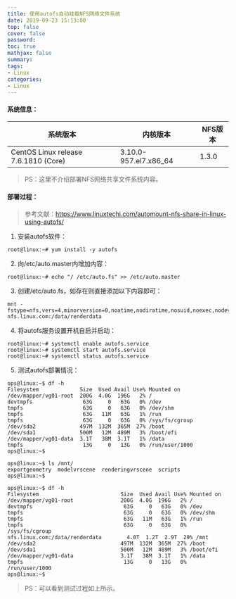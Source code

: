 ```yaml
---
title: 使用autofs自动挂载NFS网络文件系统
date: 2019-09-23 15:13:00
top: false
cover: false
password:
toc: true
mathjax: false
summary:
tags:
- Linux
categories:
- Linux
---
```


#### 系统信息：

系统版本 | 内核版本 | NFS版本
---|---|---
CentOS Linux release 7.6.1810 (Core) | 3.10.0-957.el7.x86_64 | 1.3.0

> PS：这里不介绍部署NFS网络共享文件系统内容。

#### 部署过程：

> 参考文献：https://www.linuxtechi.com/automount-nfs-share-in-linux-using-autofs/

1. 安装autofs软件：
```
root@linux:~# yum install -y autofs
```

2. 向/etc/auto.master内增加内容：
```
root@linux:~# echo "/ /etc/auto.fs" >> /etc/auto.master
```

3. 创建/etc/auto.fs，如存在则直接添加以下内容即可：
```
mnt -fstype=nfs,vers=4,minorversion=0,noatime,nodiratime,nosuid,noexec,nodev,ro,bg,soft,_netdev nfs.linux.com:/data/renderdata
```

4. 将autofs服务设置开机自启并启动：
```
root@linux:~# systemctl enable autofs.service
root@linux:~# systemctl start autofs.service
root@linux:~# systemctl status autofs.service
```

5. 测试autofs部署情况：
```
ops@linux:~$ df -h
Filesystem             Size  Used Avail Use% Mounted on
/dev/mapper/vg01-root  200G  4.0G  196G   2% /
devtmpfs                63G     0   63G   0% /dev
tmpfs                   63G     0   63G   0% /dev/shm
tmpfs                   63G   11M   63G   1% /run
tmpfs                   63G     0   63G   0% /sys/fs/cgroup
/dev/sda2              497M  132M  365M  27% /boot
/dev/sda1              500M   12M  489M   3% /boot/efi
/dev/mapper/vg01-data  3.1T   38M  3.1T   1% /data
tmpfs                   13G     0   13G   0% /run/user/1000
ops@linux:~$
```

```
ops@linux:~$ ls /mnt/
exportgeometry  modelvrscene  renderingvrscene  scripts
ops@linux:~$ 
```

```
ops@linux:~$ df -h
Filesystem                          Size  Used Avail Use% Mounted on
/dev/mapper/vg01-root               200G  4.0G  196G   2% /
devtmpfs                             63G     0   63G   0% /dev
tmpfs                                63G     0   63G   0% /dev/shm
tmpfs                                63G   11M   63G   1% /run
tmpfs                                63G     0   63G   0% /sys/fs/cgroup
nfs.linux.com:/data/renderdata        4.0T  1.2T  2.9T  29% /mnt
/dev/sda2                           497M  132M  365M  27% /boot
/dev/sda1                           500M   12M  489M   3% /boot/efi
/dev/mapper/vg01-data               3.1T   38M  3.1T   1% /data
tmpfs                                13G     0   13G   0% /run/user/1000
ops@linux:~$
```
> PS：可以看到测试过程如上所示。